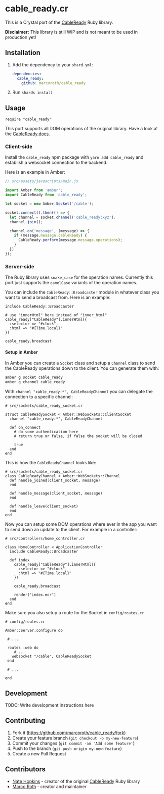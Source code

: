 # cable_ready.cr

This is a Crystal port of the [CableReady](https://github.com/hopsoft/cable_ready) Ruby library.

**Disclaimer:** This library is still WIP and is not meant to be used in production yet!

## Installation

1. Add the dependency to your `shard.yml`:

   ```yaml
   dependencies:
     cable_ready:
       github: marcoroth/cable_ready
   ```

2. Run `shards install`

## Usage

```crystal
require "cable_ready"
```

This port supports all DOM operations of the original library. Have a look at the [CableReady docs](https://cableready.stimulusreflex.com/usage/dom-operations).

### Client-side

Install the `cable_ready` npm package with `yarn add cable_ready` and establish a websocket connection to the backend.

Here is an example in Amber:

```javascript
// src/assets/javascripts/main.js

import Amber from 'amber';
import CableReady from 'cable_ready';

let socket = new Amber.Socket('/cable');

socket.connect().then(() => {
  let channel = socket.channel('cable_ready:xyz');
  channel.join();

  channel.on('message', (message) => {
    if (message.message.cableReady) {
      CableReady.perform(message.message.operations);
    }
  })
});
```

### Server-side

The Ruby library uses `snake_case` for the operation names. Currently this port just supports the `camelCase` variants of the operation names.

You can include the `CableReady::Broadcaster` module in whatever class you want to send a broadcast from. Here is an example:

```crystal
include CableReady::Broadcaster

# use "innerHtml" here instead of "inner_html"
cable_ready["CableReady"].innerHtml({
  :selector => "#clock",
  :html => "#{Time.local}"
})

cable_ready.broadcast
```

#### Setup in Amber

In Amber you can create a `Socket` class and setup a `Channel` class to send the CableReady operations down to the client. You can generate them with:

```bash
amber g socket cable_ready
amber g channel cable_ready
```

With `channel "cable_ready:*", CableReadyChannel` you can delegate the connection to a specific channel:

```crystal
# src/sockets/cable_ready_socket.cr

struct CableReadySocket < Amber::WebSockets::ClientSocket
  channel "cable_ready:*", CableReadyChannel

  def on_connect
    # do some authentication here
    # return true or false, if false the socket will be closed
  
    true
  end
end
```

This is how the `CableReadyChannel` looks like:

```crystal
# src/sockets/cable_ready_socket.cr
class CableReadyChannel < Amber::WebSockets::Channel
  def handle_joined(client_socket, message)
  end

  def handle_message(client_socket, message)
  end

  def handle_leave(client_socket)
  end
end
```

Now you can setup some DOM operations where ever in the app you want to send down an update to the client. For example in a controller:

```crystal
# src/controllers/home_controller.cr

class HomeController < ApplicationController
  include CableReady::Broadcaster

  def index
    cable_ready["CableReady"].innerHtml({
      :selector => "#clock",
      :html => "#{Time.local}"
    })

    cable_ready.broadcast

    render("index.ecr")
  end
end
```

Make sure you also setup a route for the Socket in `config/routes.cr`

```crystal
# config/routes.cr

Amber::Server.configure do

 # ...
 
 routes :web do
	# ...
   websocket "/cable", CableReadySocket
 end
 
 # ...
 
end
```


## Development

TODO: Write development instructions here

## Contributing

1. Fork it (<https://github.com/marcoroth/cable_ready/fork>)
2. Create your feature branch (`git checkout -b my-new-feature`)
3. Commit your changes (`git commit -am 'Add some feature'`)
4. Push to the branch (`git push origin my-new-feature`)
5. Create a new Pull Request

## Contributors

- [Nate Hopkins](https://github.com/hopsoft) - creator of the original [CableReady](https://github.com/hopsoft/cable_ready) Ruby library
- [Marco Roth](https://github.com/marcoroth) - creator and maintainer
